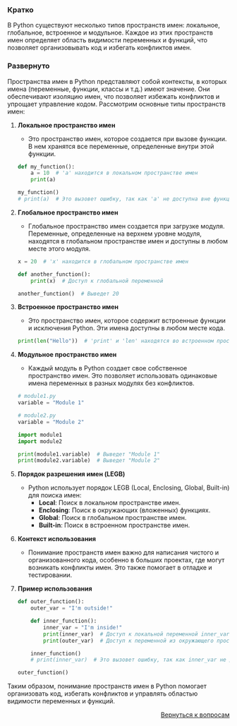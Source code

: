 ### Кратко

В Python существуют несколько типов пространств имен: локальное, глобальное, встроенное и модульное. Каждое из этих
пространств имен определяет область видимости переменных и функций, что позволяет организовывать код и избегать
конфликтов имен.

### Развернуто

Пространства имен в Python представляют собой контексты, в которых имена (переменные, функции, классы и т.д.) имеют
значение. Они обеспечивают изоляцию имен, что позволяет избежать конфликтов и упрощает управление кодом. Рассмотрим
основные типы пространств имен:

1. **Локальное пространство имен**
    - Это пространство имен, которое создается при вызове функции. В нем хранятся все переменные, определенные внутри
      этой функции.
    ```Python
    def my_function():
        a = 10  # 'a' находится в локальном пространстве имен
        print(a)

    my_function()
    # print(a)  # Это вызовет ошибку, так как 'a' не доступна вне функции
    ```

2. **Глобальное пространство имен**
    - Глобальное пространство имен создается при загрузке модуля. Переменные, определенные на верхнем уровне модуля,
      находятся в глобальном пространстве имен и доступны в любом месте этого модуля.
    ```Python
    x = 20  # 'x' находится в глобальном пространстве имен

    def another_function():
        print(x)  # Доступ к глобальной переменной

    another_function()  # Выведет 20
    ```

3. **Встроенное пространство имен**
    - Это пространство имен, которое содержит встроенные функции и исключения Python. Эти имена доступны в любом
      месте кода.
    ```Python
    print(len("Hello"))  # 'print' и 'len' находятся во встроенном пространстве имен
    ```

4. **Модульное пространство имен**
    - Каждый модуль в Python создает свое собственное пространство имен. Это позволяет использовать одинаковые имена
      переменных в разных модулях без конфликтов.
    ```Python
    # module1.py
    variable = "Module 1"

    # module2.py
    variable = "Module 2"

    import module1
    import module2

    print(module1.variable)  # Выведет "Module 1"
    print(module2.variable)  # Выведет "Module 2"
    ```

5. **Порядок разрешения имен (LEGB)**
    - Python использует порядок LEGB (Local, Enclosing, Global, Built-in) для поиска имен:
        - **Local**: Поиск в локальном пространстве имен.
        - **Enclosing**: Поиск в окружающих (вложенных) функциях.
        - **Global**: Поиск в глобальном пространстве имен.
        - **Built-in**: Поиск в встроенном пространстве имен.

6. **Контекст использования**
    - Понимание пространств имен важно для написания чистого и организованного кода, особенно в больших проектах,
      где могут возникать конфликты имен. Это также помогает в отладке и тестировании.

7. **Пример использования**
    ```Python
    def outer_function():
        outer_var = "I'm outside!"

        def inner_function():
            inner_var = "I'm inside!"
            print(inner_var)  # Доступ к локальной переменной inner_var
            print(outer_var)  # Доступ к переменной из окружающего пространства имен

        inner_function()
        # print(inner_var)  # Это вызовет ошибку, так как inner_var не доступна здесь

    outer_function()
    ```

Таким образом, понимание пространств имен в Python помогает организовать код, избегать конфликтов и управлять областью
видимости переменных и функций.

<div align="right">

[Вернуться к вопросам](../Вопросы.md)

</div>
